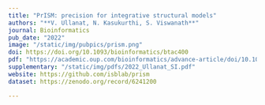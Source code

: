 ```yaml
---
title: "PrISM: precision for integrative structural models"
authors: "**V. Ullanat, N. Kasukurthi, S. Viswanath**"
journal: Bioinformatics
pub_date: "2022"
image: "/static/img/pubpics/prism.png"
doi: https://doi.org/10.1093/bioinformatics/btac400
pdf: "https://academic.oup.com/bioinformatics/advance-article/doi/10.1093/bioinformatics/btac400/6611717?guestAccessKey=9fb018ac-0acd-4618-b2ab-9b929090c9b9" 
supplementary: "/static/img/pdfs/2022_Ullanat_SI.pdf"
website: https://github.com/isblab/prism
dataset: https://zenodo.org/record/6241200

---
```


